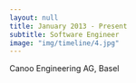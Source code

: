 ```yaml
---
layout: null
title: January 2013 - Present
subtitle: Software Engineer
image: "img/timeline/4.jpg"
---
```

Canoo Engineering AG, Basel